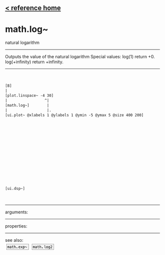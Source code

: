 [< reference home](index.html)
---

# math.log~


natural logarithm

---

Outputs the value of the natural logarithm
Special values:
log(1) return +0.
log(+infinity) return +infinity.
<br>


---


```


[B]
|
[plot.linspace~ -4 30]
|                 ^|
[math.log~]        |
|                  |.
[ui.plot~ @xlabels 1 @ylabels 1 @ymin -5 @ymax 5 @size 400 200]














[ui.dsp~]

            
```

---
arguments:


---
properties:


---
see also:<br>
[![math.exp~](img/object_math.exp~.png)](math.exp~.html)
[![math.log2](img/object_math.log2.png)](math.log2.html)
